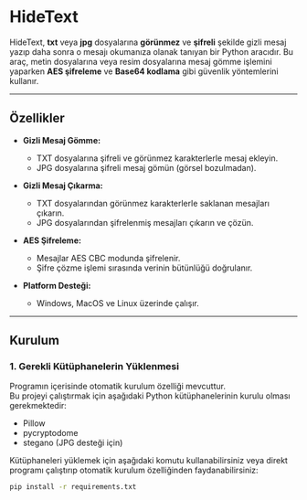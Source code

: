 # HideText
HideText, **txt** veya **jpg** dosyalarına **görünmez** ve **şifreli** şekilde gizli mesaj yazıp daha sonra o mesajı okumanıza olanak tanıyan bir Python aracıdır. Bu araç, metin dosyalarına veya resim dosyalarına mesaj gömme işlemini yaparken **AES şifreleme** ve  **Base64 kodlama** gibi güvenlik yöntemlerini kullanır.  

---

## **Özellikler**
- **Gizli Mesaj Gömme:**  
  - TXT dosyalarına şifreli ve görünmez karakterlerle mesaj ekleyin.  
  - JPG dosyalarına şifreli mesaj gömün (görsel bozulmadan).  

- **Gizli Mesaj Çıkarma:**  
  - TXT dosyalarından görünmez karakterlerle saklanan mesajları çıkarın.  
  - JPG dosyalarından şifrelenmiş mesajları çıkarın ve çözün.  

- **AES Şifreleme:**  
  - Mesajlar AES CBC modunda şifrelenir.  
  - Şifre çözme işlemi sırasında verinin bütünlüğü doğrulanır.  

- **Platform Desteği:**  
  - Windows, MacOS ve Linux üzerinde çalışır.

---

## **Kurulum**

### 1. Gerekli Kütüphanelerin Yüklenmesi
Programın içerisinde otomatik kurulum özelliği mevcuttur.  
Bu projeyi çalıştırmak için aşağıdaki Python kütüphanelerinin kurulu olması gerekmektedir:  

- Pillow
- pycryptodome
- stegano (JPG desteği için)

Kütüphaneleri yüklemek için aşağıdaki komutu kullanabilirsiniz veya direkt programı çalıştırıp otomatik kurulum özelliğinden faydanabilirsiniz:  
```bash
pip install -r requirements.txt
